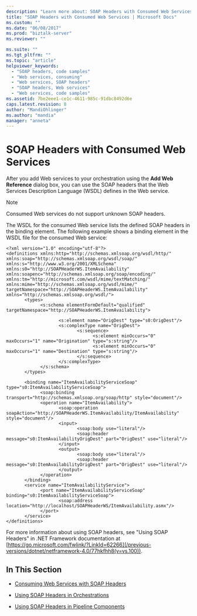 ```yaml
---
description: "Learn more about: SOAP Headers with Consumed Web Services"
title: "SOAP Headers with Consumed Web Services | Microsoft Docs"
ms.custom: ""
ms.date: "06/08/2017"
ms.prod: "biztalk-server"
ms.reviewer: ""

ms.suite: ""
ms.tgt_pltfrm: ""
ms.topic: "article"
helpviewer_keywords:
  - "SOAP headers, code samples"
  - "Web services, consuming"
  - "Web services, SOAP headers"
  - "SOAP headers, Web services"
  - "Web services, code samples"
ms.assetid: 7be2eee1-ce1c-4611-985c-91dbc8492d6e
caps.latest.revision: 8
author: "MandiOhlinger"
ms.author: "mandia"
manager: "anneta"
---
```

# SOAP Headers with Consumed Web Services
After you add Web services to your orchestration using the **Add Web Reference** dialog box, you can use the SOAP headers that the Web Services Description Language (WSDL) defines in the Web service.

> [!NOTE]
>  Consumed Web services do not support unknown SOAP headers.

 The WSDL for the consumed Web service lists the defined SOAP headers in the binding element. The following example shows a binding element in the WSDL file for the consumed Web service:

```
<?xml version="1.0" encoding="utf-8"?>
<definitions xmlns:http="http://schemas.xmlsoap.org/wsdl/http/" xmlns:soap="http://schemas.xmlsoap.org/wsdl/soap/" xmlns:s="http://www.w3.org/2001/XMLSchema" xmlns:s0="http://SOAPHeaderWS.ItemAvailability" xmlns:soapenc="http://schemas.xmlsoap.org/soap/encoding/" xmlns:tm="http://microsoft.com/wsdl/mime/textMatching/" xmlns:mime="http://schemas.xmlsoap.org/wsdl/mime/" targetNamespace="http://SOAPHeaderWS.ItemAvailability" xmlns="http://schemas.xmlsoap.org/wsdl/">
       <types>
             <s:schema elementFormDefault="qualified" targetNamespace="http://SOAPHeaderWS.ItemAvailability">

                    <s:element name="OrigDest" type="s0:OrigDest"/>
                    <s:complexType name="OrigDest">
                           <s:sequence>
                                 <s:element minOccurs="0" maxOccurs="1" name="Origination" type="s:string"/>
                                 <s:element minOccurs="0" maxOccurs="1" name="Destination" type="s:string"/>
                           </s:sequence>
                    </s:complexType>
             </s:schema>
       </types>

       <binding name="ItemAvailabilityServiceSoap" type="s0:ItemAvailabilityServiceSoap">
             <soap:binding transport="http://schemas.xmlsoap.org/soap/http" style="document"/>
             <operation name="ItemAvailability">
                    <soap:operation soapAction="http://SOAPHeaderWS.ItemAvailability/ItemAvailability" style="document"/>
                    <input>
                           <soap:body use="literal"/>
                           <soap:header message="s0:ItemAvailabilityOrigDest" part="OrigDest" use="literal"/>
                    </input>
                    <output>
                           <soap:body use="literal"/>
                           <soap:header message="s0:ItemAvailabilityOrigDest" part="OrigDest" use="literal"/>
                    </output>
             </operation>
       </binding>
       <service name="ItemAvailabilityService">
             <port name="ItemAvailabilityServiceSoap" binding="s0:ItemAvailabilityServiceSoap">
                    <soap:address location="http://localhost/SOAPHeaderWS/ItemAvailability.asmx"/>
             </port>
       </service>
</definitions>
```

 For more information about using SOAP headers, see "Using SOAP Headers" in .NET Framework documentation at [https://go.microsoft.com/fwlink/?LinkId=62266](/previous-versions/dotnet/netframework-4.0/77hkfhh8(v=vs.100)).

## In This Section

-   [Consuming Web Services with SOAP Headers](../core/consuming-web-services-with-soap-headers.md)

-   [Using SOAP Headers in Orchestrations](../core/using-soap-headers-in-orchestrations.md)

-   [Using SOAP Headers in Pipeline Components](../core/using-soap-headers-in-pipeline-components.md)